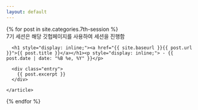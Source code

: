 ```yaml
---
layout: default
---
```

<!-- 첫 화면에서 보이는 게시글들의 미리보기 내용을 커스텀하는 공간이다. -->
<div class="posts">
  {% for post in site.categories.7th-session %}
    <article class="post">
    <p style="display: inline;"> 7기 세션은 해당 깃헙페이지를 사용하여 세션을 진행함</p>

<!-- change to display: inline two tag      <h1><a href="{{ site.baseurl }}{{ post.url }}">{{ post.title }}</a>{{ post.date | date: "%B %e, %Y" }}</h1> -->
      <h1 style="display: inline;"><a href="{{ site.baseurl }}{{ post.url }}">{{ post.title }}</a></h1><p style="display: inline;"> - {{ post.date | date: "%B %e, %Y" }}</p>

      <div class="entry">
        {{ post.excerpt }}
      </div>
<!-- 
      <a href="{{ site.baseurl }}{{ post.url }}" class="read-more">Read More</a> -->
    </article>
  {% endfor %}
</div>

